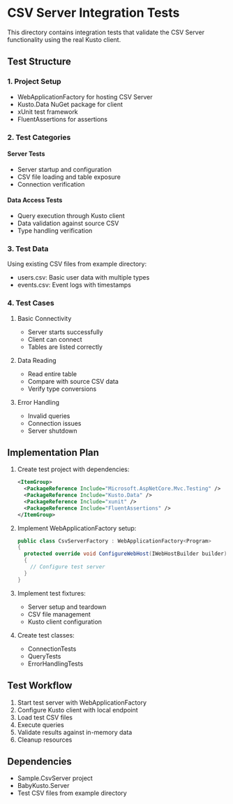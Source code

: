# CSV Server Integration Tests

This directory contains integration tests that validate the CSV Server functionality using the real Kusto client.

## Test Structure

### 1. Project Setup
- WebApplicationFactory for hosting CSV Server
- Kusto.Data NuGet package for client
- xUnit test framework
- FluentAssertions for assertions

### 2. Test Categories

#### Server Tests
- Server startup and configuration
- CSV file loading and table exposure
- Connection verification

#### Data Access Tests
- Query execution through Kusto client
- Data validation against source CSV
- Type handling verification

### 3. Test Data
Using existing CSV files from example directory:
- users.csv: Basic user data with multiple types
- events.csv: Event logs with timestamps

### 4. Test Cases

1. Basic Connectivity
   - Server starts successfully
   - Client can connect
   - Tables are listed correctly

2. Data Reading
   - Read entire table
   - Compare with source CSV data
   - Verify type conversions

3. Error Handling
   - Invalid queries
   - Connection issues
   - Server shutdown

## Implementation Plan

1. Create test project with dependencies:
   ```xml
   <ItemGroup>
     <PackageReference Include="Microsoft.AspNetCore.Mvc.Testing" />
     <PackageReference Include="Kusto.Data" />
     <PackageReference Include="xunit" />
     <PackageReference Include="FluentAssertions" />
   </ItemGroup>
   ```

2. Implement WebApplicationFactory setup:
   ```csharp
   public class CsvServerFactory : WebApplicationFactory<Program>
   {
     protected override void ConfigureWebHost(IWebHostBuilder builder)
     {
       // Configure test server
     }
   }
   ```

3. Implement test fixtures:
   - Server setup and teardown
   - CSV file management
   - Kusto client configuration

4. Create test classes:
   - ConnectionTests
   - QueryTests
   - ErrorHandlingTests

## Test Workflow

1. Start test server with WebApplicationFactory
2. Configure Kusto client with local endpoint
3. Load test CSV files
4. Execute queries
5. Validate results against in-memory data
6. Cleanup resources

## Dependencies

- Sample.CsvServer project
- BabyKusto.Server
- Test CSV files from example directory